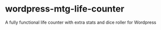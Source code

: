 # wordpress-mtg-life-counter
A fully functional life counter with extra stats and dice roller for Wordpress
